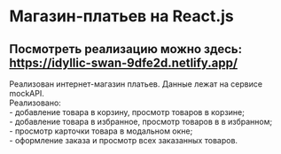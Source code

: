 # Магазин-платьев на React.js

## Посмотреть реализацию можно здесь: https://idyllic-swan-9dfe2d.netlify.app/

Реализован интернет-магазин платьев. Данные лежат на сервисе mockAPI.<br/>
                            Реализовано:<br/>
                            - добавление товара в корзину, просмотр товаров в корзине;<br/>
                            - добавление товара в избранное, просмотр товаров в в избранном;<br/>
                            - просмотр карточки товара в модальном окне;<br/>
                            - оформление заказа и просмотр всех заказанных товаров.<br/>
